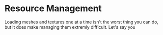 # Resource Management

Loading meshes and textures one at a time isn't the worst thing you can do, but it does make managing them extremly difficult. Let's say you 